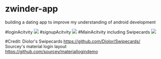 # zwinder-app
building a dating app to improve my understanding of android development

#loginAcitvity
![](https://github.com/khstock/zwinder-app/blob/master/emu_screenshots/LoginActivity.png)
#signupAcitvity
![](https://github.com/khstock/zwinder-app/blob/master/emu_screenshots/SignupActivity.png)
#MainAcitvity
including Swipecards
![](https://github.com/khstock/zwinder-app/blob/master/emu_screenshots/MainActivity.gif)


#Credit:
Diolor's Swipecards https://github.com/Diolor/Swipecards/
Sourcey's material login layout https://github.com/sourcey/materiallogindemo
